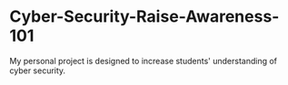 # Cyber-Security-Raise-Awareness-101
My personal project is designed to increase students' understanding of cyber security.
